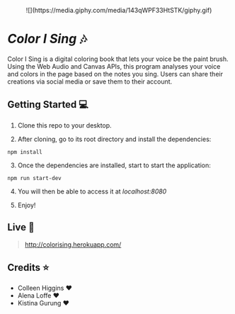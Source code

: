 <p align="center">
![](https://media.giphy.com/media/143qWPF33HtSTK/giphy.gif)
 </p>

# _Color I Sing_ :notes:

Color I Sing is a digital coloring book that lets your voice be the paint brush. Using the Web Audio and Canvas APIs, this program analyses your voice and colors in the page based on the notes you sing. Users can share their creations via social media or save them to their account.

## Getting Started :computer:

1.  Clone this repo to your desktop.

2.  After cloning, go to its root directory and install the dependencies:

```
npm install
```

3.  Once the dependencies are installed, start to start the application:

```
npm run start-dev
```

4.  You will then be able to access it at _localhost:8080_

5.  Enjoy!

## Live :link:

> http://colorising.herokuapp.com/

## Credits :star:

* Colleen Higgins :heart:
* Alena Loffe :heart:
* Kistina Gurung :heart:

```

```

